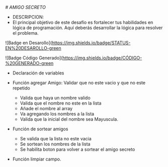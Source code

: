 <em> # AMIGO SECRETO </em>

- DESCRIPCION:
-   El principal objetivo de este desafío es fortalecer tus habilidades en lógica de programación. Aquí deberás desarrollar la lógica para resolver el problema.

![Badge en Desarollo](https://img.shields.io/badge/STATUS-EN%20DESAROLLO-green

![Badge Código Generado](https://img.shields.io/badge/CÓDIGO-%20GENERADO-green

- Declaración de variables 

- Función agregar Amigo: Validar que no este vacio y que no este repetido
  - Valida que haya un nombre valido
  - Valida que el nombre no este en la lista
  - Añade el nombre al array
  - Va agregando los nombres a la lista
  - Valida que la inicial del nombre sea Mayuscula.

- Función de sortear amigos
  - Se valida que la lista no este vacia
  - Se sortean los nombres de la lista
  - Se habilita boton para volver a sortear el amigo secreto
- Función limpiar campo.



